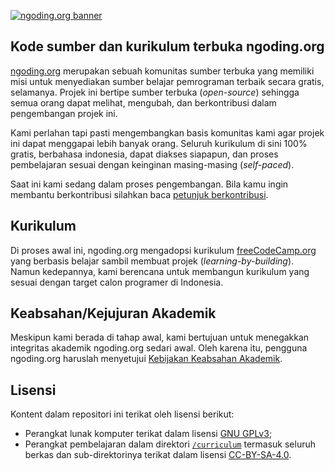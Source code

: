[![ngoding.org banner](https://i.imgur.com/yMYdlth.png)](https://www.ngoding.org/)

## Kode sumber dan kurikulum terbuka ngoding.org

[ngoding.org](https://ngoding/org) merupakan sebuah komunitas sumber terbuka yang memiliki misi untuk menyediakan sumber belajar pemrograman terbaik secara gratis, selamanya. Projek ini bertipe sumber terbuka (*open-source*) sehingga semua orang dapat melihat, mengubah, dan berkontribusi dalam pengembangan projek ini.

Kami perlahan tapi pasti mengembangkan basis komunitas kami agar projek ini dapat menggapai lebih banyak orang. Seluruh kurikulum di sini 100% gratis, berbahasa indonesia, dapat diakses siapapun, dan proses pembelajaran sesuai dengan keinginan masing-masing (*self-paced*).

Saat ini kami sedang dalam proses pengembangan. Bila kamu ingin membantu berkontribusi silahkan baca [petunjuk berkontribusi](CONTRIBUTING.md).

## Kurikulum

Di proses awal ini, ngoding.org mengadopsi kurikulum [freeCodeCamp.org](https://github.com/freeCodeCamp/freeCodeCamp) yang berbasis belajar sambil membuat projek (*learning-by-building*). Namun kedepannya, kami berencana untuk membangun kurikulum yang sesuai dengan target calon programer di Indonesia.

## Keabsahan/Kejujuran Akademik

Meskipun kami berada di tahap awal, kami bertujuan untuk menegakkan integritas akademik ngoding.org sedari awal. Oleh karena itu, pengguna ngoding.org haruslah menyetujui [Kebijakan Keabsahan Akademik](ACADEMIC_HONESTY.md).

## Lisensi

Kontent dalam repositori ini terikat oleh lisensi berikut:

- Perangkat lunak komputer terikat dalam lisensi [GNU GPLv3](LICENSE.md);
- Perangkat pembelajaran dalam direktori [`/curriculum`](curriculum/) termasuk seluruh berkas dan sub-direktorinya terikat dalam lisensi [CC-BY-SA-4.0](/curriculum/LICENSE.md).
